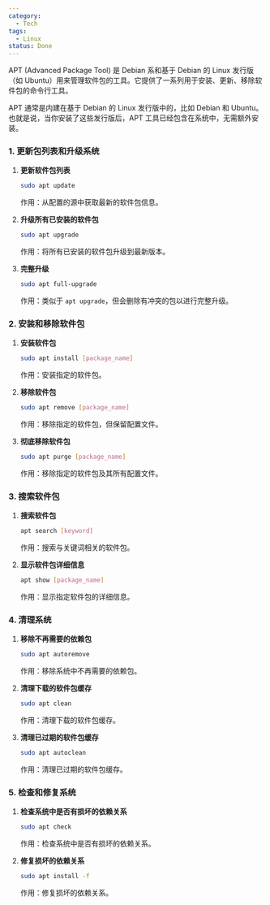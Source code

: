 ```yaml
---
category:
  - Tech
tags:
  - Linux
status: Done
---
```

APT (Advanced Package Tool) 是 Debian 系和基于 Debian 的 Linux 发行版（如 Ubuntu）用来管理软件包的工具。它提供了一系列用于安装、更新、移除软件包的命令行工具。

APT 通常是内建在基于 Debian 的 Linux 发行版中的，比如 Debian 和 Ubuntu。也就是说，当你安装了这些发行版后，APT 工具已经包含在系统中，无需额外安装。

### 1. 更新包列表和升级系统

1. **更新软件包列表** 
   ```bash
   sudo apt update
   ```
   作用：从配置的源中获取最新的软件包信息。

2. **升级所有已安装的软件包**
   ```bash
   sudo apt upgrade
   ```
   作用：将所有已安装的软件包升级到最新版本。

3. **完整升级**
   ```bash
   sudo apt full-upgrade
   ```
   作用：类似于 `apt upgrade`，但会删除有冲突的包以进行完整升级。

### 2. 安装和移除软件包

1. **安装软件包**
   ```bash
   sudo apt install [package_name]
   ```
   作用：安装指定的软件包。

2. **移除软件包**
   ```bash
   sudo apt remove [package_name]
   ```
   作用：移除指定的软件包，但保留配置文件。

3. **彻底移除软件包**
   ```bash
   sudo apt purge [package_name]
   ```
   作用：移除指定的软件包及其所有配置文件。

### 3. 搜索软件包

1. **搜索软件包**
   ```bash
   apt search [keyword]
   ```
   作用：搜索与关键词相关的软件包。

2. **显示软件包详细信息**
   ```bash
   apt show [package_name]
   ```
   作用：显示指定软件包的详细信息。

### 4. 清理系统

1. **移除不再需要的依赖包**
   ```bash
   sudo apt autoremove
   ```
   作用：移除系统中不再需要的依赖包。

2. **清理下载的软件包缓存**
   ```bash
   sudo apt clean
   ```
   作用：清理下载的软件包缓存。

3. **清理已过期的软件包缓存**
   ```bash
   sudo apt autoclean
   ```
   作用：清理已过期的软件包缓存。

### 5. 检查和修复系统

1. **检查系统中是否有损坏的依赖关系**
   ```bash
   sudo apt check
   ```
   作用：检查系统中是否有损坏的依赖关系。

2. **修复损坏的依赖关系**
   ```bash
   sudo apt install -f
   ```
   作用：修复损坏的依赖关系。
